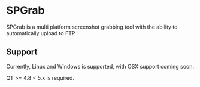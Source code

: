 SPGrab
======

SPGrab is a multi platform screenshot grabbing tool with the ability to automatically upload to FTP

Support
-------
Currently, Linux and Windows is supported, with OSX support coming soon.

QT >= 4.8 < 5.x is required.
